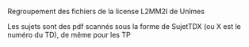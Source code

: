 Regroupement des fichiers de la license L2MM2I de Unîmes

Les sujets sont des pdf scannés sous la forme de SujetTDX (ou X est le numéro du TD), de même pour les TP
